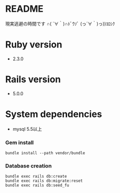 # README

現実逃避の時間です  ∩( ´∀｀)∩ﾄﾞｳｿﾞ (っ´∀｀)っ))ﾖﾛｼｸ


# Ruby version

* 2.3.0


# Rails version

* 5.0.0


# System dependencies

* mysql 5.5以上


### Gem install 

```
bundle install --path vendor/bundle
```

### Database creation

```
bundle exec rails db:create
bundle exec rails db:migrate:reset
bundle exec rails db:seed_fu
```

